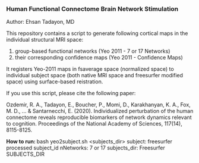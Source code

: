 ### Human Functional Connectome Brain Network Stimulation 
Author: Ehsan Tadayon, MD

This repository contains a script to generate following cortical maps in the individual structural MRI space: 
1) group-based functional networks (Yeo 2011 - 7 or 17 Networks)
2) their corresponding confidence maps (Yeo 2011 - Confidence Maps) 

It registers Yeo-2011 maps in fsaverage space (normalized space) to individual subject space (both native MRI space and freesurfer modified space) using surface-based reistration. 

If you use this script, please cite the following paper: 

Ozdemir, R. A., Tadayon, E., Boucher, P., Momi, D., Karakhanyan, K. A., Fox, M. D., ... & Santarnecchi, E. (2020). Individualized perturbation of the human connectome reveals reproducible biomarkers of network dynamics relevant to cognition. Proceedings of the National Academy of Sciences, 117(14), 8115-8125.

<b> How to run: </b>
bash yeo2subject.sh <subject> <nNetworks> <subjects_dir> 
subject: freesurfer processed subject_id 
nNetworks: 7 or 17 
subjects_dir: Freesurfer SUBJECTS_DIR
  



